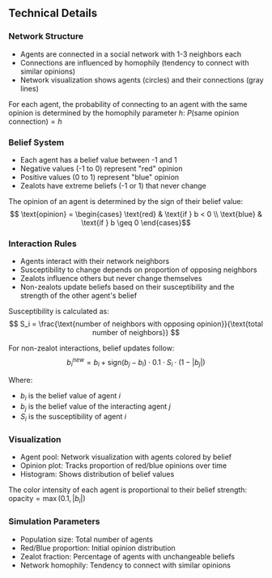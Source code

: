 ## Technical Details

### Network Structure
- Agents are connected in a social network with 1-3 neighbors each
- Connections are influenced by homophily (tendency to connect with similar opinions)
- Network visualization shows agents (circles) and their connections (gray lines)

For each agent, the probability of connecting to an agent with the same opinion is determined by the homophily parameter $h$:
$P(\text{same opinion connection}) = h$

### Belief System
- Each agent has a belief value between -1 and 1
- Negative values (-1 to 0) represent "red" opinion
- Positive values (0 to 1) represent "blue" opinion
- Zealots have extreme beliefs (-1 or 1) that never change

The opinion of an agent is determined by the sign of their belief value:
$$
\text{opinion} = \begin{cases} 
\text{red} & \text{if } b < 0 \\
\text{blue} & \text{if } b \geq 0
\end{cases}​
$$


### Interaction Rules
- Agents interact with their network neighbors
- Susceptibility to change depends on proportion of opposing neighbors
- Zealots influence others but never change themselves
- Non-zealots update beliefs based on their susceptibility and the strength of the other agent's belief

Susceptibility is calculated as:
$$
S_i = \frac{\text{number of neighbors with opposing opinion}}{\text{total number of neighbors}}
$$


For non-zealot interactions, belief updates follow:
$$
b_i^{new} = b_i + \text{sign}(b_j - b_i) \cdot 0.1 \cdot S_i \cdot (1 - |b_j|)
$$


Where:
- $b_i$ is the belief value of agent $i$
- $b_j$ is the belief value of the interacting agent $j$
- $S_i$ is the susceptibility of agent $i$

### Visualization
- Agent pool: Network visualization with agents colored by belief
- Opinion plot: Tracks proportion of red/blue opinions over time
- Histogram: Shows distribution of belief values

The color intensity of each agent is proportional to their belief strength:
$\text{opacity} = \max(0.1, |b_i|)$

### Simulation Parameters
- Population size: Total number of agents
- Red/Blue proportion: Initial opinion distribution
- Zealot fraction: Percentage of agents with unchangeable beliefs
- Network homophily: Tendency to connect with similar opinions

